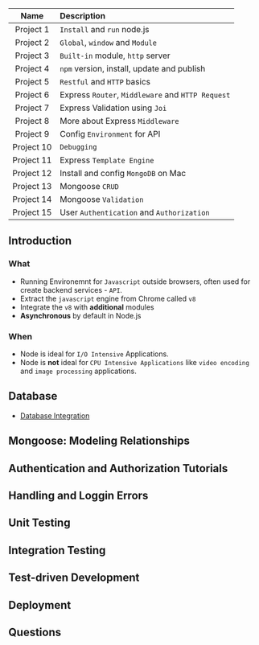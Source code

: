 
Name | Description
:---------:|:----------|
Project 1 | `Install` and `run` node.js
Project 2 | `Global`, `window` and `Module`
Project 3 | `Built-in` module, `http` server
Project 4 | `npm` version, install, update and publish
Project 5 | `Restful` and `HTTP` basics
Project 6 | Express `Router`, `Middleware` and `HTTP Request`
Project 7 | Express Validation using `Joi`
Project 8 | More about Express `Middleware`
Project 9 | Config `Environment` for API
Project 10 | `Debugging`
Project 11 | Express `Template Engine`
Project 12 | Install and config `MongoDB` on Mac
Project 13 | Mongoose `CRUD`
Project 14 | Mongoose `Validation`
Project 15 | User `Authentication` and `Authorization`


## Introduction
### What
- Running Environemnt for `Javascript` outside browsers, often used for create backend services - `API`. 
- Extract the `javascript` engine from Chrome called `v8`
- Integrate the `v8` with **additional** modules
- **Asynchronous** by default in Node.js 

### When
- Node is ideal for `I/O Intensive` Applications.
- Node is **not** ideal for `CPU Intensive Applications` like `video encoding` and `image processing` applications.


## Database
- [Database Integration](https://expressjs.com/en/guide/database-integration.html)

## Mongoose: Modeling Relationships
## Authentication and Authorization Tutorials
## Handling and Loggin Errors
## Unit Testing
## Integration Testing
## Test-driven Development
## Deployment
## Questions
